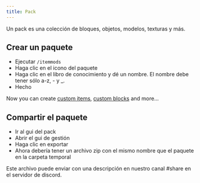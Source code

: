 ```yaml
---
title: Pack
---
```


Un pack es una colección de bloques, objetos, modelos, texturas y más.

## Crear un paquete

* Ejecutar `/itemmods`
* Haga clic en el icono del paquete
* Haga clic en el libro de conocimiento y dé un nombre. El nombre debe tener sólo a-z, - y _.
* Hecho

Now you can create [custom items](custom-items), [custom blocks](custom-blocks) and more...

## Compartir el paquete

* Ir al gui del pack
* Abrir el gui de gestión
* Haga clic en exportar
* Ahora debería tener un archivo zip con el mismo nombre que el paquete en la carpeta temporal

Este archivo puede enviar con una descripción en nuestro canal #share en el servidor de discord.
